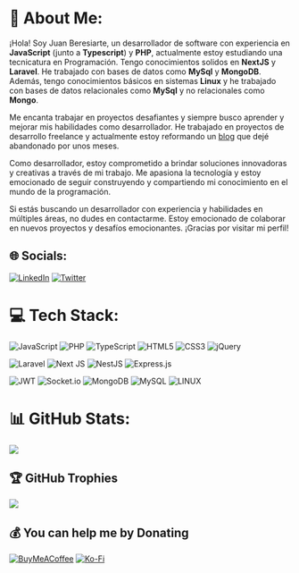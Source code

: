 # 💫 About Me:

¡Hola! Soy Juan Beresiarte, un desarrollador de software con experiencia en **JavaScript** (junto a **Typescript**) y **PHP**, actualmente estoy estudiando una tecnicatura en Programación. Tengo conocimientos solidos en **NextJS** y **Laravel**. He trabajado con bases de datos como **MySql** y **MongoDB**. Además, tengo conocimientos básicos en sistemas **Linux** y he trabajado con bases de datos relacionales como **MySql** y no relacionales como **Mongo**.

Me encanta trabajar en proyectos desafiantes y siempre busco aprender y mejorar mis habilidades como desarrollador. He trabajado en proyectos de desarrollo freelance y actualmente estoy reformando un [blog](https://www.beresiarte.blog) que dejé abandonado por unos meses.

Como desarrollador, estoy comprometido a brindar soluciones innovadoras y creativas a través de mi trabajo. Me apasiona la tecnología y estoy emocionado de seguir construyendo y compartiendo mi conocimiento en el mundo de la programación.

Si estás buscando un desarrollador con experiencia y habilidades en múltiples áreas, no dudes en contactarme. Estoy emocionado de colaborar en nuevos proyectos y desafíos emocionantes. ¡Gracias por visitar mi perfil!

## 🌐 Socials:
[![LinkedIn](https://img.shields.io/badge/LinkedIn-%230077B5.svg?logo=linkedin&logoColor=white)](https://linkedin.com/in/juanberesiarte) [![Twitter](https://img.shields.io/badge/Twitter-%231DA1F2.svg?logo=Twitter&logoColor=white)](https://twitter.com/beresiartejuan) 

# 💻 Tech Stack:

![JavaScript](https://img.shields.io/badge/javascript-%23323330.svg?style=for-the-badge&logo=javascript&logoColor=%23F7DF1E) ![PHP](https://img.shields.io/badge/php-%23777BB4.svg?style=for-the-badge&logo=php&logoColor=white) ![TypeScript](https://img.shields.io/badge/typescript-%23007ACC.svg?style=for-the-badge&logo=typescript&logoColor=white) ![HTML5](https://img.shields.io/badge/html5-%23E34F26.svg?style=for-the-badge&logo=html5&logoColor=white) ![CSS3](https://img.shields.io/badge/css3-%231572B6.svg?style=for-the-badge&logo=css3&logoColor=white) ![jQuery](https://img.shields.io/badge/jquery-%230769AD.svg?style=for-the-badge&logo=jquery&logoColor=white)

![Laravel](https://img.shields.io/badge/laravel-%23FF2D20.svg?style=for-the-badge&logo=laravel&logoColor=white) ![Next JS](https://img.shields.io/badge/Next-black?style=for-the-badge&logo=next.js&logoColor=white) ![NestJS](https://img.shields.io/badge/nestjs-%23E0234E.svg?style=for-the-badge&logo=nestjs&logoColor=white) ![Express.js](https://img.shields.io/badge/express.js-%23404d59.svg?style=for-the-badge&logo=express&logoColor=%2361DAFB)

![JWT](https://img.shields.io/badge/JWT-black?style=for-the-badge&logo=JSON%20web%20tokens) ![Socket.io](https://img.shields.io/badge/Socket.io-black?style=for-the-badge&logo=socket.io&badgeColor=010101) ![MongoDB](https://img.shields.io/badge/MongoDB-%234ea94b.svg?style=for-the-badge&logo=mongodb&logoColor=white) ![MySQL](https://img.shields.io/badge/mysql-%2300f.svg?style=for-the-badge&logo=mysql&logoColor=white) ![LINUX](https://img.shields.io/badge/Linux-FCC624?style=for-the-badge&logo=linux&logoColor=black)

# 📊 GitHub Stats:
![](https://github-readme-stats.vercel.app/api/top-langs/?username=beresiartejuan&theme=dracula&hide_border=true&include_all_commits=true&count_private=true&layout=compact)

## 🏆 GitHub Trophies
![](https://github-profile-trophy.vercel.app/?username=beresiartejuan&theme=radical&no-frame=true&no-bg=false&margin-w=4)

  ## 💰 You can help me by Donating
  [![BuyMeACoffee](https://img.shields.io/badge/Buy%20Me%20a%20Coffee-ffdd00?style=for-the-badge&logo=buy-me-a-coffee&logoColor=black)](https://buymeacoffee.com/beresiarte) [![Ko-Fi](https://img.shields.io/badge/Ko--fi-F16061?style=for-the-badge&logo=ko-fi&logoColor=white)](https://ko-fi.com/beresiarte) 

  
<!-- Proudly created with GPRM ( https://gprm.itsvg.in ) -->
